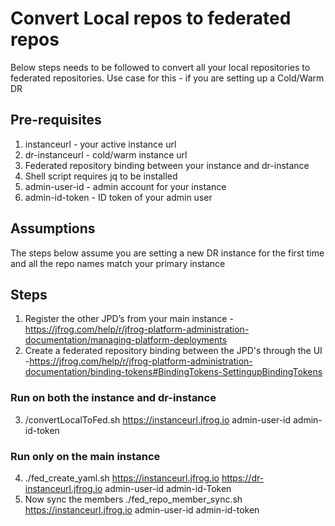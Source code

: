 # Convert Local repos to federated repos

Below steps needs to be followed to convert all your local repositories to federated repositories. Use case for this - if you are setting up a Cold/Warm DR

## Pre-requisites
1. instanceurl - your active instance url
2. dr-instanceurl - cold/warm instance url 
3. Federated repository binding between your instance and dr-instance
4. Shell script requires jq to be installed 
5. admin-user-id - admin account for your instance
6. admin-id-token - ID token of your admin user

## Assumptions
The steps below assume you are setting a new DR instance for the first time and all the repo names match your primary instance

## Steps 
1. Register the other JPD’s from your main instance - https://jfrog.com/help/r/jfrog-platform-administration-documentation/managing-platform-deployments
2. Create a federated repository binding between the JPD's through the UI -https://jfrog.com/help/r/jfrog-platform-administration-documentation/binding-tokens#BindingTokens-SettingupBindingTokens
### Run on both the instance and dr-instance
3. /convertLocalToFed.sh https://instanceurl.jfrog.io admin-user-id admin-id-token
### Run only on the main instance 
4. ./fed_create_yaml.sh https://instanceurl.jfrog.io https://dr-instanceurl.jfrog.io admin-user-id admin-id-Token
5. Now sync the members ./fed_repo_member_sync.sh https://instanceurl.jfrog.io admin-user-id admin-id-token